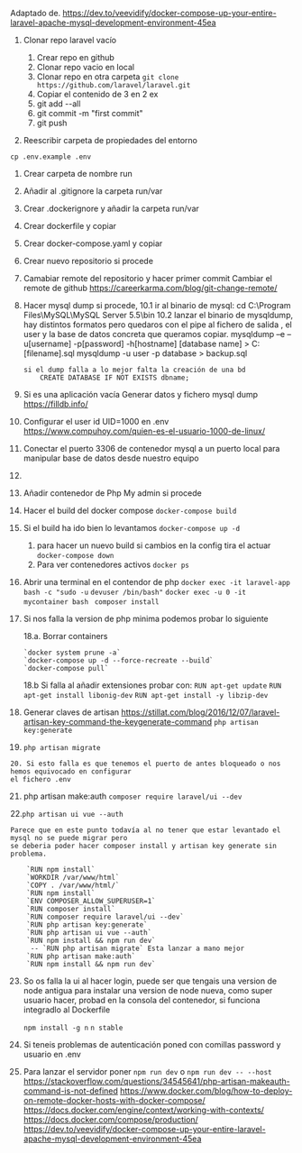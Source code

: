 Adaptado de.
https://dev.to/veevidify/docker-compose-up-your-entire-laravel-apache-mysql-development-environment-45ea

1. Clonar repo laravel vacío

	1. Crear repo en github
	2. Clonar repo vacio en local
	3. Clonar repo en otra carpeta  `git clone https://github.com/laravel/laravel.git`
	4. Copiar el contenido de 3 en 2 ex
	5. git add --all
	6. git commit -m "first commit" 
	7. git push
   
2. Reescribir carpeta de propiedades del entorno

 `cp .env.example .env`

1. Crear carpeta de nombre run
2. Añadir al .gitignore la carpeta run/var
3. Crear .dockerignore y añadir la carpeta run/var

4. Crear dockerfile y copiar
5. Crear docker-compose.yaml y copiar

6. Crear nuevo repositorio si procede
7. Camabiar remote del repositorio y hacer primer commit
	Cambiar el remote de github
	https://careerkarma.com/blog/git-change-remote/

8.  Hacer mysql dump si procede, 
	10.1 ir al binario de mysql: cd C:\Program Files\MySQL\MySQL Server 5.5\bin
	10.2 lanzar el binario de mysqldump, hay distintos formatos pero quedaros con el pipe al fichero de salida , 
		el user y la base de datos concreta que queramos copiar.
		mysqldump –e –u[username] -p[password] -h[hostname] [database name] > C:\[filename].sql
		mysqldump -u user -p database > backup.sql
		
		si el dump falla a lo mejor falta la creación de una bd 
			CREATE DATABASE IF NOT EXISTS dbname;

9.  Si es una aplicación vacía
		Generar datos y fichero mysql dump
		https://filldb.info/	

10. Configurar el user id UID=1000 en .env 
	https://www.compuhoy.com/quien-es-el-usuario-1000-de-linux/

11. Conectar el puerto 3306 de contenedor mysql a un puerto local para manipular base de datos desde nuestro equipo
12. 
13. Añadir contenedor de Php My admin si procede

14. Hacer el build del docker compose
	`docker-compose build`
	
15. Si el build ha ido bien lo levantamos 
	`docker-compose up -d`
	1.  para hacer un nuevo build si cambios en la config tira el actuar
	`docker-compose down`
	2.  Para ver contenedores activos
	`docker ps` 
		
	
17.	Abrir una terminal en el contendor de php
	`docker exec -it laravel-app bash -c "sudo -u` `devuser /bin/bash"`
	`docker exec -u 0 -it mycontainer bash `
	`composer install`


18. Si nos falla la version de php minima podemos probar lo siguiente

	18.a. Borrar containers
		
		`docker system prune -a`
		`docker-compose up -d --force-recreate --build`
		`docker-compose pull`
		
	18.b Si falla al añadir extensiones probar con:
		`RUN apt-get update`
		`RUN apt-get install libonig-dev`
		`RUN apt-get install -y libzip-dev `

19. Generar claves de artisan
	https://stillat.com/blog/2016/12/07/laravel-artisan-key-command-the-keygenerate-command
	`php artisan key:generate`
	
20.  `php artisan migrate`
	
	20. Si esto falla es que tenemos el puerto de antes bloqueado o nos hemos equivocado en configurar 
	el fichero .env

21. php artisan make:auth
	`composer require laravel/ui --dev`
	
22.`php artisan ui vue --auth`
	
	Parece que en este punto todavía al no tener que estar levantado el mysql no se puede migrar pero 
	se deberia poder hacer composer install y artisan key generate sin problema.
	
		`RUN npm install`
		`WORKDIR /var/www/html`
		`COPY . /var/www/html/`
		`RUN npm install`		
		`ENV COMPOSER_ALLOW_SUPERUSER=1`
		`RUN composer install`
		`RUN composer require laravel/ui --dev`
		`RUN php artisan key:generate`
		`RUN php artisan ui vue --auth`
		`RUN npm install && npm run dev`
		 -- `RUN php artisan migrate` Esta lanzar a mano mejor
		`RUN php artisan make:auth`
		`RUN npm install && npm run dev`

23. So os falla la ui al hacer login, puede ser que tengais una version de node antigua
	para instalar una version de node nueva, como super usuario hacer, probad en la consola del contenedor,
	si funciona integradlo al Dockerfile
	
	`npm install -g n`
	`n stable`

24. Si teneis problemas de autenticación poned con comillas password y usuario en .env

25. Para lanzar el servidor poner 
	`npm run dev` o
	`npm run dev -- --host`
https://stackoverflow.com/questions/34545641/php-artisan-makeauth-command-is-not-defined
https://www.docker.com/blog/how-to-deploy-on-remote-docker-hosts-with-docker-compose/
https://docs.docker.com/engine/context/working-with-contexts/
https://docs.docker.com/compose/production/
https://dev.to/veevidify/docker-compose-up-your-entire-laravel-apache-mysql-development-environment-45ea
